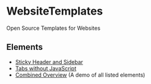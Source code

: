 # WebsiteTemplates
Open Source Templates for Websites

## Elements
- [Sticky Header and Sidebar](https://wauzmons.github.io/WebsiteTemplates/StickyHeaderAndSidebar.html)
- [Tabs without JavaScript](https://wauzmons.github.io/WebsiteTemplates/TabsWithoutJS.html)
- [Combined Overview](https://wauzmons.github.io/WebsiteTemplates/CombinedOverview.html) (A demo of all listed elements)
